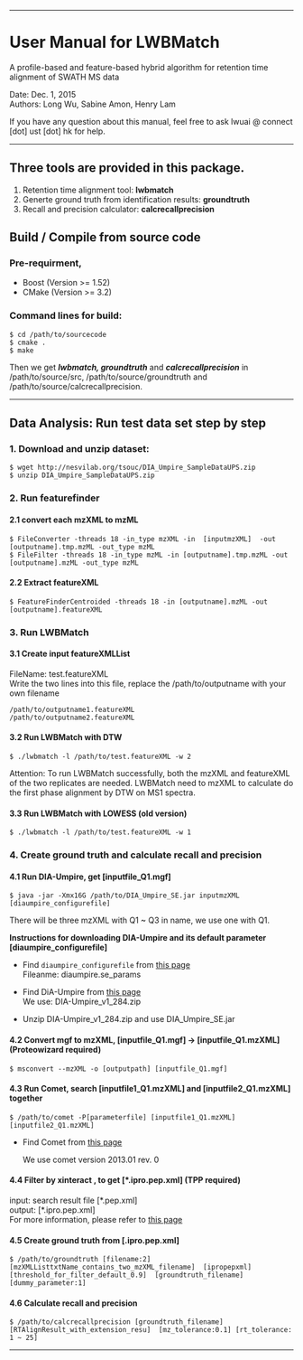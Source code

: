 ---------------------------------------------------------

# User Manual for LWBMatch

A profile-based and feature-based hybrid algorithm for retention time alignment of SWATH MS data

Date: Dec. 1, 2015  
Authors: Long Wu, Sabine Amon, Henry Lam

If you have any question about this manual, feel free to ask lwuai @ connect [dot] ust [dot] hk for help. 

----------------------------------------------------------


## Three tools are provided in this package.

1. Retention time alignment tool: **lwbmatch**
2. Generte ground truth from identification results: **groundtruth**
3. Recall and precision calculator: **calcrecallprecision**


## Build / Compile from source code
### Pre-requirment, 
- Boost (Version >= 1.52)
- CMake (Version >= 3.2)

### Command lines for build:

```
$ cd /path/to/sourcecode
$ cmake .
$ make
```
Then we get **_lwbmatch, groundtruth_** and **_calcrecallprecision_** in /path/to/source/src, /path/to/source/groundtruth  and /path/to/source/calcrecallprecision.


----------------------------------------------

## Data Analysis: Run test data set step by step

### 1. Download and unzip dataset: 
```
$ wget http://nesvilab.org/tsouc/DIA_Umpire_SampleDataUPS.zip
$ unzip DIA_Umpire_SampleDataUPS.zip
```
### 2. Run featurefinder
#### 2.1 convert each mzXML to mzML
```
$ FileConverter -threads 18 -in_type mzXML -in  [inputmzXML]  -out [outputname].tmp.mzML -out_type mzML
$ FileFilter -threads 18 -in_type mzML -in [outputname].tmp.mzML -out [outputname].mzML -out_type mzML
```
#### 2.2 Extract featureXML
```
$ FeatureFinderCentroided -threads 18 -in [outputname].mzML -out [outputname].featureXML
```
### 3. Run LWBMatch
#### 3.1 Create input featureXMLList
FileName: test.featureXML  
Write the two lines into this file, replace the /path/to/outputname with your own filename 
```
/path/to/outputname1.featureXML
/path/to/outputname2.featureXML
```
#### 3.2 Run LWBMatch with DTW
```
$ ./lwbmatch -l /path/to/test.featureXML -w 2
```
Attention: To run LWBMatch successfully, both the mzXML and featureXML of the two replicates are needed. LWBMatch need to mzXML to calculate do the first phase alignment by DTW on MS1 spectra.
#### 3.3 Run LWBMatch with LOWESS (old version)
```
$ ./lwbmatch -l /path/to/test.featureXML -w 1
```
### 4. Create ground truth and calculate recall and precision
#### 4.1 Run DIA-Umpire, get [inputfile_Q1.mgf]
```
$ java -jar -Xmx16G /path/to/DIA_Umpire_SE.jar inputmzXML  [diaumpire_configurefile]
```
There will be three mzXML with Q1 ~ Q3 in name, we use one with Q1. 

**Instructions for downloading DIA-Umpire and its default parameter [diaumpire_configurefile]** 

- Find `diaumpire_configurefile` from [this page](http://sourceforge.net/projects/diaumpire/files/Parameter%20files/)  
	Fileanme: diaumpire.se_params

-  Find DiA-Umpire from [this page](http://sourceforge.net/projects/diaumpire/files/JAR%20executables/)  
	We use: DIA-Umpire_v1_284.zip

- Unzip DIA-Umpire_v1_284.zip and use DIA_Umpire_SE.jar

#### 4.2 Convert mgf to mzXML, [inputfile_Q1.mgf] -> [inputfile_Q1.mzXML]  (Proteowizard required)
```
$ msconvert --mzXML -o [outputpath] [inputfile_Q1.mgf]
```
#### 4.3 Run Comet, search [inputfile1_Q1.mzXML] and [inputfile2_Q1.mzXML] together
```
$ /path/to/comet -P[parameterfile] [inputfile1_Q1.mzXML] [inputfile2_Q1.mzXML]
```

- Find Comet from [this page](http://sourceforge.net/projects/comet-ms/files/)  
  
	We use comet version 2013.01 rev. 0

#### 4.4 Filter by xinteract , to get [*.ipro.pep.xml] (TPP required)
input: search result file [\*.pep.xml]  
output: [\*.ipro.pep.xml]  
For more information, please refer to [this page](http://sourceforge.net/projects/sashimi/files/Trans-Proteomic%20Pipeline%20(TPP)/)

#### 4.5 Create ground truth from [.ipro.pep.xml]
```
$ /path/to/groundtruth [filename:2] [mzXMLListtxtName_contains_two_mzXML_filename]  [ipropepxml]  [threshold_for_filter_default_0.9]  [groundtruth_filename]  [dummy_parameter:1]
```
#### 4.6 Calculate recall and precision
```
$ /path/to/calcrecallprecision [groundtruth_filename]  [RTAlignResult_with_extension_resu]  [mz_tolerance:0.1] [rt_tolerance: 1 ~ 25]
```

------------------------------------------------
